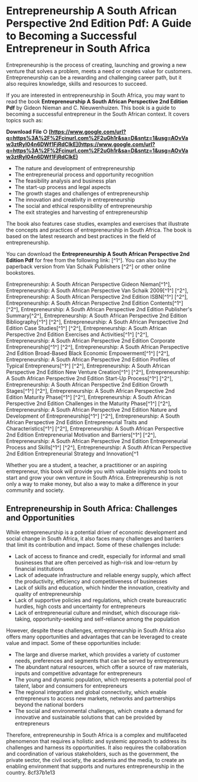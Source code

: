 
 
# Entrepreneurship A South African Perspective 2nd Edition Pdf: A Guide to Becoming a Successful Entrepreneur in South Africa
  
Entrepreneurship is the process of creating, launching and growing a new venture that solves a problem, meets a need or creates value for customers. Entrepreneurship can be a rewarding and challenging career path, but it also requires knowledge, skills and resources to succeed.
  
If you are interested in entrepreneurship in South Africa, you may want to read the book **Entrepreneurship A South African Perspective 2nd Edition Pdf** by Gideon Nieman and C. Nieuwenhuizen. This book is a guide to becoming a successful entrepreneur in the South African context. It covers topics such as:
 
**Download File ○ [https://www.google.com/url?q=https%3A%2F%2Fcinurl.com%2F2uGh1r&sa=D&sntz=1&usg=AOvVaw3ztRyl04n6DWf1FjRdCIkE](https://www.google.com/url?q=https%3A%2F%2Fcinurl.com%2F2uGh1r&sa=D&sntz=1&usg=AOvVaw3ztRyl04n6DWf1FjRdCIkE)**


  
- The nature and development of entrepreneurship
- The entrepreneurial process and opportunity recognition
- The feasibility analysis and business plan
- The start-up process and legal aspects
- The growth stages and challenges of entrepreneurship
- The innovation and creativity in entrepreneurship
- The social and ethical responsibility of entrepreneurship
- The exit strategies and harvesting of entrepreneurship

The book also features case studies, examples and exercises that illustrate the concepts and practices of entrepreneurship in South Africa. The book is based on the latest research and best practices in the field of entrepreneurship.
  
You can download the **Entrepreneurship A South African Perspective 2nd Edition Pdf** for free from the following link: [^1^]. You can also buy the paperback version from Van Schaik Publishers [^2^] or other online bookstores.
 
Entrepreneurship: A South African Perspective Gideon Nieman[^1^],  Entrepreneurship: A South African Perspective Van Schaik 2009[^1^] [^2^],  Entrepreneurship: A South African Perspective 2nd Edition ISBN[^1^] [^2^],  Entrepreneurship: A South African Perspective 2nd Edition Contents[^1^] [^2^],  Entrepreneurship: A South African Perspective 2nd Edition Publisher's Summary[^2^],  Entrepreneurship: A South African Perspective 2nd Edition Bibliography[^1^] [^2^],  Entrepreneurship: A South African Perspective 2nd Edition Case Studies[^1^] [^2^],  Entrepreneurship: A South African Perspective 2nd Edition Exercises and Activities[^1^] [^2^],  Entrepreneurship: A South African Perspective 2nd Edition Corporate Entrepreneurship[^1^] [^2^],  Entrepreneurship: A South African Perspective 2nd Edition Broad-Based Black Economic Empowerment[^1^] [^2^],  Entrepreneurship: A South African Perspective 2nd Edition Profiles of Typical Entrepreneurs[^1^] [^2^],  Entrepreneurship: A South African Perspective 2nd Edition New Venture Creation[^1^] [^2^],  Entrepreneurship: A South African Perspective 2nd Edition Start-Up Process[^1^] [^2^],  Entrepreneurship: A South African Perspective 2nd Edition Growth Stages[^1^] [^2^],  Entrepreneurship: A South African Perspective 2nd Edition Maturity Phase[^1^] [^2^],  Entrepreneurship: A South African Perspective 2nd Edition Challenges in the Maturity Phase[^1^] [^2^],  Entrepreneurship: A South African Perspective 2nd Edition Nature and Development of Entrepreneurship[^1^] [^2^],  Entrepreneurship: A South African Perspective 2nd Edition Entrepreneurial Traits and Characteristics[^1^] [^2^],  Entrepreneurship: A South African Perspective 2nd Edition Entrepreneurial Motivation and Barriers[^1^] [^2^],  Entrepreneurship: A South African Perspective 2nd Edition Entrepreneurial Process and Skills[^1^] [^2^],  Entrepreneurship: A South African Perspective 2nd Edition Entrepreneurial Strategy and Innovation[^1
  
Whether you are a student, a teacher, a practitioner or an aspiring entrepreneur, this book will provide you with valuable insights and tools to start and grow your own venture in South Africa. Entrepreneurship is not only a way to make money, but also a way to make a difference in your community and society.
  
## Entrepreneurship in South Africa: Challenges and Opportunities
  
While entrepreneurship is a potential driver of economic development and social change in South Africa, it also faces many challenges and barriers that limit its contribution and impact. Some of these challenges include:

- Lack of access to finance and credit, especially for informal and small businesses that are often perceived as high-risk and low-return by financial institutions
- Lack of adequate infrastructure and reliable energy supply, which affect the productivity, efficiency and competitiveness of businesses
- Lack of skills and education, which hinder the innovation, creativity and quality of entrepreneurship
- Lack of supportive policies and regulations, which create bureaucratic hurdles, high costs and uncertainty for entrepreneurs
- Lack of entrepreneurial culture and mindset, which discourage risk-taking, opportunity-seeking and self-reliance among the population

However, despite these challenges, entrepreneurship in South Africa also offers many opportunities and advantages that can be leveraged to create value and impact. Some of these opportunities include:

- The large and diverse market, which provides a variety of customer needs, preferences and segments that can be served by entrepreneurs
- The abundant natural resources, which offer a source of raw materials, inputs and competitive advantage for entrepreneurs
- The young and dynamic population, which represents a potential pool of talent, labor and consumers for entrepreneurs
- The regional integration and global connectivity, which enable entrepreneurs to access new markets, networks and partnerships beyond the national borders
- The social and environmental challenges, which create a demand for innovative and sustainable solutions that can be provided by entrepreneurs

Therefore, entrepreneurship in South Africa is a complex and multifaceted phenomenon that requires a holistic and systemic approach to address its challenges and harness its opportunities. It also requires the collaboration and coordination of various stakeholders, such as the government, the private sector, the civil society, the academia and the media, to create an enabling environment that supports and nurtures entrepreneurship in the country.
 8cf37b1e13
 
